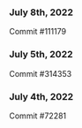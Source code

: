 ### July 8th, 2022

Commit #111179

### July 5th, 2022

Commit #314353


### July 4th, 2022

Commit #72281
